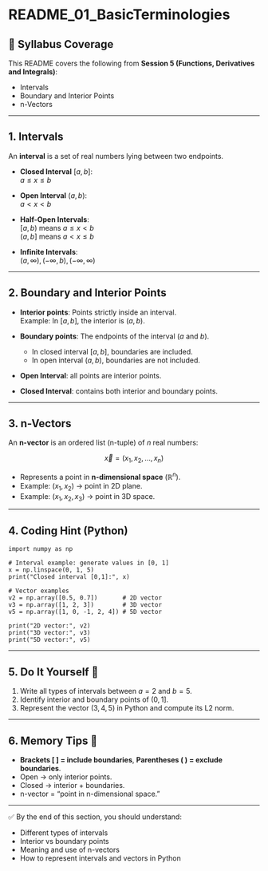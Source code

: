 # README_01_BasicTerminologies

## 📌 Syllabus Coverage
This README covers the following from **Session 5 (Functions, Derivatives and Integrals)**:
- Intervals
- Boundary and Interior Points
- n-Vectors

---

## 1. Intervals
An **interval** is a set of real numbers lying between two endpoints.  

- **Closed Interval** $[a, b]$:  
  $a \leq x \leq b$  

- **Open Interval** $(a, b)$:  
  $a < x < b$  

- **Half-Open Intervals**:  
  $[a, b)$ means $a \leq x < b$  
  $(a, b]$ means $a < x \leq b$  

- **Infinite Intervals**:  
  $(a, \infty), (-\infty, b), (-\infty, \infty)$  

---

## 2. Boundary and Interior Points
- **Interior points**: Points strictly inside an interval.  
  Example: In $[a,b]$, the interior is $(a,b)$.  

- **Boundary points**: The endpoints of the interval ($a$ and $b$).  
  - In closed interval $[a,b]$, boundaries are included.  
  - In open interval $(a,b)$, boundaries are not included.  

- **Open Interval**: all points are interior points.  
- **Closed Interval**: contains both interior and boundary points.  

---

## 3. n-Vectors
An **n-vector** is an ordered list (n-tuple) of $n$ real numbers:  

$$
\vec{x} = (x_1, x_2, \dots, x_n)
$$

- Represents a point in **n-dimensional space** ($\mathbb{R}^n$).  
- Example: $(x_1, x_2)$ → point in 2D plane.  
- Example: $(x_1, x_2, x_3)$ → point in 3D space.  

---

## 4. Coding Hint (Python)
    import numpy as np

    # Interval example: generate values in [0, 1]
    x = np.linspace(0, 1, 5)
    print("Closed interval [0,1]:", x)

    # Vector examples
    v2 = np.array([0.5, 0.7])       # 2D vector
    v3 = np.array([1, 2, 3])        # 3D vector
    v5 = np.array([1, 0, -1, 2, 4]) # 5D vector

    print("2D vector:", v2)
    print("3D vector:", v3)
    print("5D vector:", v5)

---

## 5. Do It Yourself 🚀
1. Write all types of intervals between $a=2$ and $b=5$.  
2. Identify interior and boundary points of $(0,1]$.  
3. Represent the vector $(3,4,5)$ in Python and compute its L2 norm.  

---

## 6. Memory Tips 🧠
- **Brackets [ ] = include boundaries**, **Parentheses ( ) = exclude boundaries**.  
- Open → only interior points.  
- Closed → interior + boundaries.  
- n-vector = “point in n-dimensional space.”  

---

✅ By the end of this section, you should understand:
- Different types of intervals  
- Interior vs boundary points  
- Meaning and use of n-vectors  
- How to represent intervals and vectors in Python  
